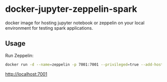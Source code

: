 # docker-jupyter-zeppelin-spark #
docker image for hosting jupyter notebook or zeppelin on your local environment for testing spark applications.

## Usage ##

Run Zeppelin:

```bash
docker run -d --name=zeppelin -p 7001:7001 --privileged=true --add-host=moby:127.0.0.1 -v /etc/hosts:/etc/hosts:ro -v $(pwd)/zepplin_conf/zeppelin-env.sh:/zeppelin/conf/zeppelin-env.sh:ro -v $(pwd)/zepplin_conf/zeppelin-site.xml:/zeppelin/conf/zeppelin-site.xml:ro -v $(pwd)/zeppelin_notebook:/zeppelin/notebook nilan3/spark-notebooks:2.4.3-20190710 zeppelin.sh
```
<http://localhost:7001>

